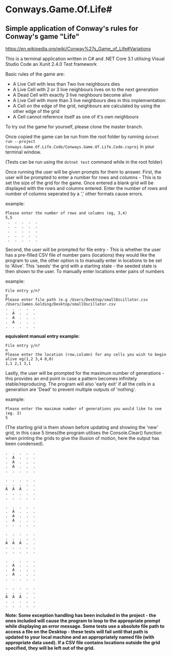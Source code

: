 # Conways.Game.Of.Life#
## Simple application of Conway's rules for Conway's game "Life"
https://en.wikipedia.org/wiki/Conway%27s_Game_of_Life#Variations

This is a terminal application written in C# and .NET Core 3.1 utilising Visual Studio Code an Xunit 2.4.0 Test framework

Basic rules of the game are:
- A Live Cell with less than Two live neighbours dies 
- A Live Cell with 2 or 3 live neighbours lives on to the next generation
- A Dead Cell with exactly 3 live neighbours become alive
- A Live Cell with more than 3 live neighbours dies
in this implemwntation:
- A Cell on the edge of the grid, neighbours are calculated by using the other edge of the grid
- A Cell cannot reference itself as one of it's own neighbours
  
To try out the game for yourself, please clone the master branch.

Once copied the game can be run from the root folder by running `dotnet run --project Conways.Game.Of.Life.Code/Conways.Game.Of.Life.Code.csproj` in your terminal window.

(Tests can be run using the `dotnet test` command while in the root folder)

Once running the user will be given prompts for them to answer. 
First, the user will be prompted to enter a number for rows and columns - This is to set the size of the grid for the game. Once entered a blank grid will be displayed with the rows and columns entered. Enter the number of rows and number of columns seperated by a ',' other formats cause errors.  

example:
```
Please enter the number of rows and columns (eg, 3,4)
5,5
 .  .  .  .  . 
 .  .  .  .  . 
 .  .  .  .  . 
 .  .  .  .  . 
 .  .  .  .  .
 ```
 
 Second, the user will be prompted for file entry - This is whether the user has a pre-filled CSV file of number pairs (locations) they would like the program to use, the other option is to manually enter in locations to be set to 'Alive'. This 'seeds' the grid with a starting state - the seeded state is then shown to the user. To manually enter locations enter pairs of numbers
 
 example:
 ```
File entry y/n?
y
Please enter file path (e.g /Users/Desktop/smallOscillator.csv
/Users/James.Golding/Desktop/smallOscillator.csv
 .  .  .  .  . 
 .  A  .  .  . 
 .  A  .  .  . 
 .  A  .  .  . 
 .  .  .  .  . 
 ```
 
 **equivalent manual entry example:**
 ```
File entry y/n?
n
Please enter the location (row,column) for any cells you wish to begin alive eg(1,2 3,4 0,0)
1,1 2,1 3,1
```
 Lastly, the user will be prompted for the maximum number of generations - this provides an end point in case a pattern becomes infinitely stable/reproducing. The program will also 'early exit' if all the cells in a generation are 'Dead' to prevent multiple outputs of 'nothing'.
 
 example:
 ```
 Please enter the maximum number of generations you would like to see (eg. 3)
 5
 ```
 (The starting grid is them shown before updating and showing the 'new' grid, in this case 5 times(the program utilises the Console.Clear() function when printing the grids to give the illusion of motion, here the output has been condensed).
 ```
 .  .  .  .  . 
 .  A  .  .  . 
 .  A  .  .  . 
 .  A  .  .  . 
 .  .  .  .  . 

 .  .  .  .  . 
 .  .  .  .  . 
 A  A  A  .  . 
 .  .  .  .  . 
 .  .  .  .  . 

 .  .  .  .  . 
 .  A  .  .  . 
 .  A  .  .  . 
 .  A  .  .  . 
 .  .  .  .  . 

 .  .  .  .  . 
 .  .  .  .  . 
 A  A  A  .  . 
 .  .  .  .  . 
 .  .  .  .  . 

 .  .  .  .  . 
 .  A  .  .  . 
 .  A  .  .  . 
 .  A  .  .  . 
 .  .  .  .  . 

 .  .  .  .  . 
 .  .  .  .  . 
 A  A  A  .  . 
 .  .  .  .  . 
 .  .  .  .  . 
 ```
 
 
 **Note: 
  Some exception handling has been included in the project - the ones included will cause the program to loop to the appropriate prompt while displaying an error message.
  Some tests use a absolute file path to access a file on the Desktop - these tests will fail until that path is updated to your local machine and an appropriately named file (with appropriate data used).
  If a CSV file contains locations outside the grid specified, they will be left out of the grid.**
 
 

